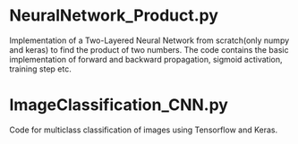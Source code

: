 # NeuralNetwork_Product.py
Implementation of a Two-Layered Neural Network from scratch(only numpy and keras) to find the product of two numbers.
The code contains the basic implementation of forward and backward propagation, sigmoid activation, training step etc.

# ImageClassification_CNN.py
Code for multiclass classification of images using Tensorflow and Keras.
